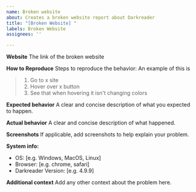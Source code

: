```yaml
---
name: Broken website
about: Creates a broken website report about Darkreader
title: "[Broken Website] "
labels: Broken Website
assignees: ''

---
```


<!--
Thank you for taking the time to report a broken website.
Please make sure there is no existing issue about this broken website.
-->

**Website**
The link of the broken website

**How to Reproduce**
Steps to reproduce the behavior:
An example of this is
> 1. Go to x site
> 2. Hover over x button
> 3. See that when hovering it isn't changing colors

**Expected behavior**
A clear and concise description of what you expected to happen.

**Actual behavior**
A clear and concise description of what happened.

**Screenshots**
If applicable, add screenshots to help explain your problem.

<!--
Please add a version of the browser you are using. 
If you don't know how to get your browser/darkreader version please search it up online.
-->

**System info:**
 - OS: [e.g. Windows, MacOS, Linux]
 - Browser: [e.g. chrome, safari]
 - Darkreader Version: [e.g. 4.9.9]
 
**Additional context**
Add any other context about the problem here.
